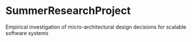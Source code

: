 # SummerResearchProject
Empirical investigation of micro-architectural design decisions for scalable software systems

